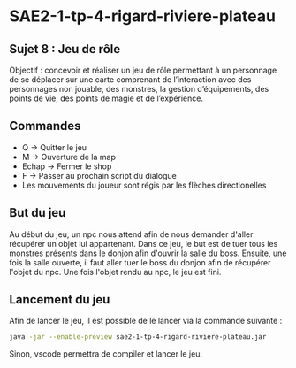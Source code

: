 # SAE2-1-tp-4-rigard-riviere-plateau

## Sujet 8 : Jeu de rôle
Objectif : concevoir et réaliser un jeu de rôle permettant à un personnage de se déplacer sur une carte comprenant
de l’interaction avec des personnages non jouable, des monstres, la gestion d’équipements, des points de vie, des
points de magie et de l’expérience.

## Commandes
- Q -> Quitter le jeu
- M -> Ouverture de la map
- Echap -> Fermer le shop
- F -> Passer au prochain script du dialogue
- Les mouvements du joueur sont régis par les flèches directionelles

## But du jeu
Au début du jeu, un npc nous attend afin de nous demander d'aller récupérer un objet lui appartenant.
Dans ce jeu, le but est de tuer tous les monstres présents dans le donjon afin d'ouvrir la salle du boss.
Ensuite, une fois la salle ouverte, il faut aller tuer le boss du donjon afin de récupérer l'objet du npc.
Une fois l'objet rendu au npc, le jeu est fini.

## Lancement du jeu
Afin de lancer le jeu, il est possible de le lancer via la commande suivante :
```bash
java -jar --enable-preview sae2-1-tp-4-rigard-riviere-plateau.jar
```
Sinon, vscode permettra de compiler et lancer le jeu.